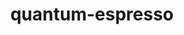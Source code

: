 ---
title: "quantum-espresso"
layout: cache
categories: [package, v0.22.3]
meta: {"versions": ["7.3.1"], "compilers": ["gcc@=11.4.0", "gcc@=7.3.1", "gcc@=9.4.0"], "oss": ["amzn2", "ubuntu20.04", "ubuntu22.04"], "platforms": ["linux"], "targets": ["aarch64", "neoverse_n1", "neoverse_v1", "neoverse_v2", "ppc64le", "x86_64_v3"], "stacks": ["aws-isc", "aws-isc-aarch64", "e4s", "e4s-neoverse-v2", "e4s-neoverse_v1", "e4s-power", "root"], "num_specs": 7, "num_specs_by_stack": {"aws-isc-aarch64": 2, "root": 7, "aws-isc": 1, "e4s-power": 1, "e4s-neoverse_v1": 1, "e4s-neoverse-v2": 1, "e4s": 1}}
spec_details: [{"hash": "iorzlqulwrt7jmmgn3bwncpgpmrvgai4", "compiler": "gcc@=7.3.1", "versions": ["7.3.1"], "os": "amzn2", "platform": "linux", "target": "aarch64", "variants": ["build_system=cmake", "build_type=Release", "~clock", "~elpa", "+epw", "~fox", "generator=make", "~gipaw", "hdf5=none", "~ipo", "~libxc", "+mpi", "~nvtx", "+openmp", "+patch", "~qmcpack", "+scalapack"], "stacks": ["aws-isc-aarch64", "root"], "size": "-", "tarball": "https://binaries.spack.io/v0.22.3/build_cache/linux-amzn2-aarch64/gcc-7.3.1/quantum-espresso-7.3.1/linux-amzn2-aarch64-gcc-7.3.1-quantum-espresso-7.3.1-iorzlqulwrt7jmmgn3bwncpgpmrvgai4.spack"}, {"hash": "ur4zuszx5rfcpffo2mtwusrg6prnfgky", "compiler": "gcc@=7.3.1", "versions": ["7.3.1"], "os": "amzn2", "platform": "linux", "target": "neoverse_n1", "variants": ["build_system=cmake", "build_type=Release", "~clock", "~elpa", "+epw", "~fox", "generator=make", "~gipaw", "hdf5=none", "~ipo", "~libxc", "+mpi", "~nvtx", "+openmp", "+patch", "~qmcpack", "+scalapack"], "stacks": ["aws-isc-aarch64", "root"], "size": "-", "tarball": "https://binaries.spack.io/v0.22.3/build_cache/linux-amzn2-neoverse_n1/gcc-7.3.1/quantum-espresso-7.3.1/linux-amzn2-neoverse_n1-gcc-7.3.1-quantum-espresso-7.3.1-ur4zuszx5rfcpffo2mtwusrg6prnfgky.spack"}, {"hash": "vzwu5qmb6hlklrrz5s7i3nduclkqjbjj", "compiler": "gcc@=7.3.1", "versions": ["7.3.1"], "os": "amzn2", "platform": "linux", "target": "x86_64_v3", "variants": ["build_system=cmake", "build_type=Release", "~clock", "~elpa", "+epw", "~fox", "generator=make", "~gipaw", "hdf5=none", "~ipo", "~libxc", "+mpi", "~nvtx", "+openmp", "+patch", "~qmcpack", "+scalapack"], "stacks": ["root", "aws-isc"], "size": "-", "tarball": "https://binaries.spack.io/v0.22.3/build_cache/linux-amzn2-x86_64_v3/gcc-7.3.1/quantum-espresso-7.3.1/linux-amzn2-x86_64_v3-gcc-7.3.1-quantum-espresso-7.3.1-vzwu5qmb6hlklrrz5s7i3nduclkqjbjj.spack"}, {"hash": "u6dbziyanoxqqifjjsw5fphuh7fzs2cu", "compiler": "gcc@=9.4.0", "versions": ["7.3.1"], "os": "ubuntu20.04", "platform": "linux", "target": "ppc64le", "variants": ["build_system=cmake", "build_type=Release", "~clock", "~elpa", "+epw", "~fox", "generator=make", "~gipaw", "hdf5=none", "~ipo", "~libxc", "+mpi", "~nvtx", "+openmp", "+patch", "~qmcpack", "+scalapack"], "stacks": ["root", "e4s-power"], "size": "-", "tarball": "https://binaries.spack.io/v0.22.3/build_cache/linux-ubuntu20.04-ppc64le/gcc-9.4.0/quantum-espresso-7.3.1/linux-ubuntu20.04-ppc64le-gcc-9.4.0-quantum-espresso-7.3.1-u6dbziyanoxqqifjjsw5fphuh7fzs2cu.spack"}, {"hash": "txoh3cxagqcwspfi7tdfdaryxgd4v7uv", "compiler": "gcc@=11.4.0", "versions": ["7.3.1"], "os": "ubuntu22.04", "platform": "linux", "target": "neoverse_v1", "variants": ["build_system=cmake", "build_type=Release", "~clock", "~elpa", "+epw", "~fox", "generator=make", "~gipaw", "hdf5=none", "~ipo", "~libxc", "+mpi", "~nvtx", "+openmp", "+patch", "~qmcpack", "+scalapack"], "stacks": ["e4s-neoverse_v1", "root"], "size": "-", "tarball": "https://binaries.spack.io/v0.22.3/build_cache/linux-ubuntu22.04-neoverse_v1/gcc-11.4.0/quantum-espresso-7.3.1/linux-ubuntu22.04-neoverse_v1-gcc-11.4.0-quantum-espresso-7.3.1-txoh3cxagqcwspfi7tdfdaryxgd4v7uv.spack"}, {"hash": "jeezylt3kl6ueqriis7gu3rrkidkji3y", "compiler": "gcc@=11.4.0", "versions": ["7.3.1"], "os": "ubuntu22.04", "platform": "linux", "target": "neoverse_v2", "variants": ["build_system=cmake", "build_type=Release", "~clock", "~elpa", "+epw", "~fox", "generator=make", "~gipaw", "hdf5=none", "~ipo", "~libxc", "+mpi", "~nvtx", "+openmp", "+patch", "~qmcpack", "+scalapack"], "stacks": ["e4s-neoverse-v2", "root"], "size": "-", "tarball": "https://binaries.spack.io/v0.22.3/build_cache/linux-ubuntu22.04-neoverse_v2/gcc-11.4.0/quantum-espresso-7.3.1/linux-ubuntu22.04-neoverse_v2-gcc-11.4.0-quantum-espresso-7.3.1-jeezylt3kl6ueqriis7gu3rrkidkji3y.spack"}, {"hash": "lpmlp3i6d2wfdinecvrpuykzqq34kd2u", "compiler": "gcc@=11.4.0", "versions": ["7.3.1"], "os": "ubuntu22.04", "platform": "linux", "target": "x86_64_v3", "variants": ["build_system=cmake", "build_type=Release", "~clock", "~elpa", "+epw", "~fox", "generator=make", "~gipaw", "hdf5=none", "~ipo", "~libxc", "+mpi", "~nvtx", "+openmp", "+patch", "~qmcpack", "+scalapack"], "stacks": ["e4s", "root"], "size": "-", "tarball": "https://binaries.spack.io/v0.22.3/build_cache/linux-ubuntu22.04-x86_64_v3/gcc-11.4.0/quantum-espresso-7.3.1/linux-ubuntu22.04-x86_64_v3-gcc-11.4.0-quantum-espresso-7.3.1-lpmlp3i6d2wfdinecvrpuykzqq34kd2u.spack"}]
---